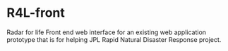 # R4L-front
Radar for life
Front end web interface for an existing web application prototype that is for helping JPL Rapid Natural Disaster Response project.


